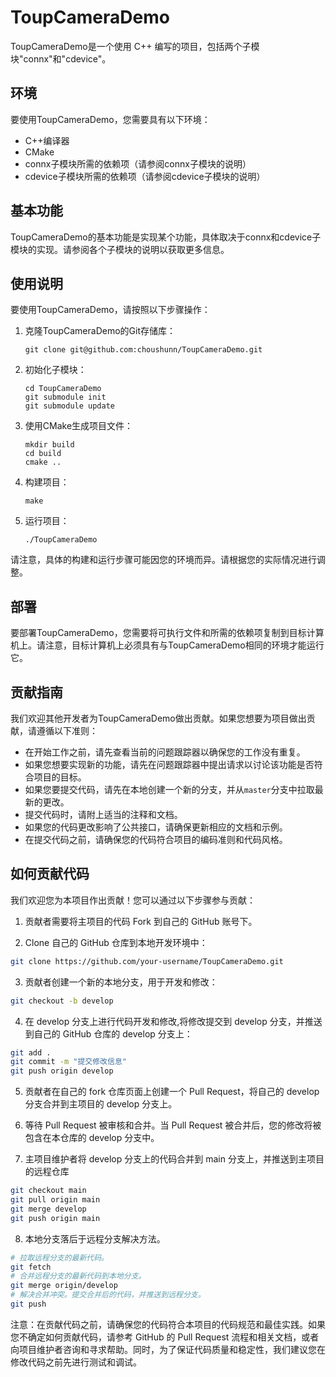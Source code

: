 # ToupCameraDemo
ToupCameraDemo是一个使用 C++ 编写的项目，包括两个子模块"connx"和"cdevice"。

## 环境

要使用ToupCameraDemo，您需要具有以下环境：

- C++编译器
- CMake
- connx子模块所需的依赖项（请参阅connx子模块的说明）
- cdevice子模块所需的依赖项（请参阅cdevice子模块的说明）

## 基本功能

ToupCameraDemo的基本功能是实现某个功能，具体取决于connx和cdevice子模块的实现。请参阅各个子模块的说明以获取更多信息。

## 使用说明

要使用ToupCameraDemo，请按照以下步骤操作：

1. 克隆ToupCameraDemo的Git存储库：

   ````
   git clone git@github.com:choushunn/ToupCameraDemo.git
   
2. 初始化子模块：

   ````
   cd ToupCameraDemo
   git submodule init
   git submodule update
   ````

3. 使用CMake生成项目文件：

   ````
   mkdir build
   cd build
   cmake ..
   ````

4. 构建项目：

   ````
   make
   ````

5. 运行项目：

   ````
   ./ToupCameraDemo
   ````

请注意，具体的构建和运行步骤可能因您的环境而异。请根据您的实际情况进行调整。

## 部署

要部署ToupCameraDemo，您需要将可执行文件和所需的依赖项复制到目标计算机上。请注意，目标计算机上必须具有与ToupCameraDemo相同的环境才能运行它。

## 贡献指南

我们欢迎其他开发者为ToupCameraDemo做出贡献。如果您想要为项目做出贡献，请遵循以下准则：

- 在开始工作之前，请先查看当前的问题跟踪器以确保您的工作没有重复。
- 如果您想要实现新的功能，请先在问题跟踪器中提出请求以讨论该功能是否符合项目的目标。
- 如果您要提交代码，请先在本地创建一个新的分支，并从`master`分支中拉取最新的更改。
- 提交代码时，请附上适当的注释和文档。
- 如果您的代码更改影响了公共接口，请确保更新相应的文档和示例。
- 在提交代码之前，请确保您的代码符合项目的编码准则和代码风格。

## 如何贡献代码

我们欢迎您为本项目作出贡献！您可以通过以下步骤参与贡献：

1. 贡献者需要将主项目的代码 Fork 到自己的 GitHub 账号下。

2. Clone 自己的 GitHub 仓库到本地开发环境中：

```bash
git clone https://github.com/your-username/ToupCameraDemo.git
```

3. 贡献者创建一个新的本地分支，用于开发和修改：

```bash
git checkout -b develop
```

4. 在 develop 分支上进行代码开发和修改,将修改提交到 develop 分支，并推送到自己的 GitHub 仓库的 develop 分支上：

```bash
git add .
git commit -m "提交修改信息"
git push origin develop
```

5. 贡献者在自己的 fork 仓库页面上创建一个 Pull Request，将自己的 develop 分支合并到主项目的 develop 分支上。

6. 等待 Pull Request 被审核和合并。当 Pull Request 被合并后，您的修改将被包含在本仓库的 develop 分支中。

7. 主项目维护者将 develop 分支上的代码合并到 main 分支上，并推送到主项目的远程仓库

```bash
git checkout main
git pull origin main
git merge develop
git push origin main
```

8. 本地分支落后于远程分支解决方法。

```bash
# 拉取远程分支的最新代码。
git fetch
# 合并远程分支的最新代码到本地分支。
git merge origin/develop
# 解决合并冲突。提交合并后的代码，并推送到远程分支。
git push
```

注意：在贡献代码之前，请确保您的代码符合本项目的代码规范和最佳实践。如果您不确定如何贡献代码，请参考 GitHub 的 Pull Request 流程和相关文档，或者向项目维护者咨询和寻求帮助。同时，为了保证代码质量和稳定性，我们建议您在修改代码之前先进行测试和调试。

